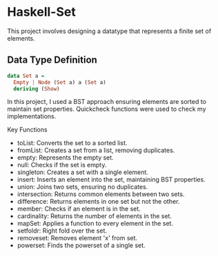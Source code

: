 # Haskell-Set
This project involves designing a datatype that represents a finite set of elements.

## Data Type Definition
```haskell
data Set a = 
  Empty | Node (Set a) a (Set a) 
  deriving (Show)
```
In this project, I used a BST approach ensuring elements are sorted to maintain set properties.
Quickcheck functions were used to check my implementations.

Key Functions
* toList: Converts the set to a sorted list.
* fromList: Creates a set from a list, removing duplicates.
* empty: Represents the empty set.
* null: Checks if the set is empty.
* singleton: Creates a set with a single element.
* insert: Inserts an element into the set, maintaining BST properties.
* union: Joins two sets, ensuring no duplicates.
* intersection: Returns common elements between two sets.
* difference: Returns elements in one set but not the other.
* member: Checks if an element is in the set.
* cardinality: Returns the number of elements in the set.
* mapSet: Applies a function to every element in the set.
* setfoldr: Right fold over the set.
* removeset: Removes element 'x' from set.
* powerset: Finds the powerset of a single set.

